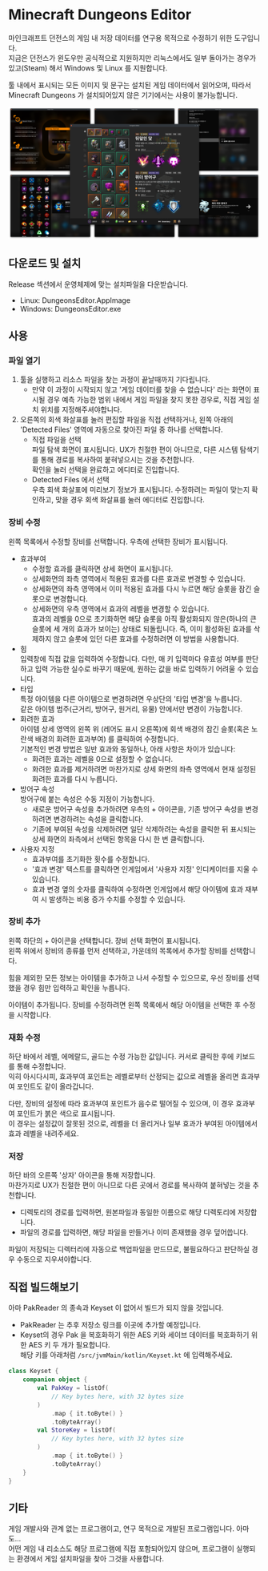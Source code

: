 # Minecraft Dungeons Editor

마인크래프트 던전스의 게임 내 저장 데이터를 연구용 목적으로 수정하기 위한 도구입니다.  
지금은 던전스가 윈도우만 공식적으로 지원하지만 리눅스에서도 일부 돌아가는 경우가 있고(Steam) 해서 Windows 및 Linux 를 지원합니다.

툴 내에서 표시되는 모든 이미지 및 문구는 설치된 게임 데이터에서 읽어오며, 따라서 Minecraft Dungeons 가 설치되어있지 않은 기기에서는 사용이 불가능합니다.   

![미리보기 이미지](./preview.png)

## 다운로드 및 설치
Release 섹션에서 운영체제에 맞는 설치파일을 다운받습니다.
- Linux: DungeonsEditor.AppImage
- Windows: DungeonsEditor.exe

## 사용
### 파일 열기
1. 툴을 실행하고 리소스 파일을 찾는 과정이 끝날때까지 기다립니다.
    - 만약 이 과정이 시작되지 않고 '게임 데이터를 찾을 수 없습니다' 라는 화면이 표시될 경우 예측 가능한 범위 내에서 게임 파일을 찾지 못한 경우로, 직접 게임 설치 위치를 지정해주셔야합니다.
2. 오른쪽의 회색 화살표를 눌러 편집할 파일을 직접 선택하거나, 왼쪽 아래의 'Detected Files' 영역에 자동으로 찾아진 파일 중 하나를 선택합니다.
    - 직접 파일을 선택  
      파일 탐색 화면이 표시됩니다. UX가 친절한 편이 아니므로, 다른 시스템 탐색기를 통해 경로를 복사하여 붙혀넣으시는 것을 추천합니다.  
      확인을 눌러 선택을 완료하고 에디터로 진입합니다.
    - Detected Files 에서 선택  
      우측 회색 화살표에 미리보기 정보가 표시됩니다. 수정하려는 파일이 맞는지 확인하고, 맞을 경우 회색 화살표를 눌러 에디터로 진입합니다.

### 장비 수정
왼쪽 목록에서 수정할 장비를 선택합니다. 우측에 선택한 장비가 표시됩니다.
- 효과부여
   - 수정할 효과를 클릭하면 상세 화면이 표시됩니다.
   - 상세화면의 좌측 영역에서 적용된 효과를 다른 효과로 변경할 수 있습니다.
   - 상세화면의 좌측 영역에서 이미 적용된 효과를 다시 누르면 해당 슬롯을 잠긴 슬롯으로 변경합니다.
   - 상세화면의 우측 영역에서 효과의 레벨을 변경할 수 있습니다.  
     효과의 레벨을 0으로 초기화하면 해당 슬롯을 아직 활성화되지 않은(하나의 큰 슬롯에 세 개의 효과가 보이는) 상태로 되돌립니다. 즉, 이미 활성화된 효과를 삭제하지 않고 슬롯에 있던 다른 효과를 수정하려면 이 방법을 사용합니다.
- 힘  
  입력창에 직접 값을 입력하여 수정합니다.
  다만, 매 키 입력마다 유효성 여부를 판단하고 입력 가능한 실수로 바꾸기 때문에, 원하는 값을 바로 입력하기 어려울 수 있습니다.
- 타입  
  특정 아이템을 다른 아이템으로 변경하려면 우상단의 '타입 변경'을 누릅니다.  
  같은 아이템 범주(근거리, 방어구, 원거리, 유물) 안에서만 변경이 가능합니다.
- 화려한 효과  
  아이템 상세 영역의 왼쪽 위 (레어도 표시 오른쪽)에 회색 배경의 잠긴 슬롯(혹은 노란색 배경의 화려한 효과부여) 를 클릭하여 수정합니다.  
  기본적인 변경 방법은 일반 효과와 동일하나, 아래 사항은 차이가 있습니다:
   - 화려한 효과는 레벨을 0으로 설정할 수 없습니다. 
   - 화려한 효과를 제거하려면 마찬가지로 상세 화면의 좌측 영역에서 현재 설정된 화려한 효과를 다시 누릅니다.
- 방어구 속성  
  방어구에 붙는 속성은 수동 지정이 가능합니다.
  - 새로운 방어구 속성을 추가하려면 우측의 + 아이콘을, 기존 방어구 속성을 변경하려면 변경하려는 속성을 클릭합니다.
  - 기존에 부여된 속성을 삭제하려면 일단 삭제하려는 속성을 클릭한 뒤 표시되는 상세 화면의 좌측에서 선택된 항목을 다시 한 번 클릭합니다. 
- 사용자 지정
  - 효과부여를 초기화한 횟수를 수정합니다.
  - '효과 변경' 텍스트를 클릭하면 인게임에서 '사용자 지정' 인디케이터를 지울 수 있습니다.
  - 효과 변경 옆의 숫자를 클릭하여 수정하면 인게임에서 해당 아이템에 효과 재부여 시 발생하는 비용 증가 수치를 수정할 수 있습니다.

### 장비 추가
왼쪽 하단의 + 아이콘을 선택합니다. 장비 선택 화면이 표시됩니다.  
왼쪽 위에서 장비의 종류를 먼저 선택하고, 가운데의 목록에서 추가할 장비를 선택합니다.  

힘을 제외한 모든 정보는 아이템을 추가하고 나서 수정할 수 있으므로, 우선 장비를 선택했을 경우 힘만 입력하고 확인을 누릅니다.  

아이템이 추가됩니다. 장비를 수정하려면 왼쪽 목록에서 해당 아이템을 선택한 후 수정을 시작합니다.

### 재화 수정
하단 바에서 레벨, 에메랄드, 골드는 수정 가능한 값입니다. 커서로 클릭한 후에 키보드를 통해 수정합니다.  
익히 아시다시피, 효과부여 포인트는 레벨로부터 산정되는 값으로 레벨을 올리면 효과부여 포인트도 같이 올라갑니다.  

다만, 장비의 설정에 따라 효과부여 포인트가 음수로 떨어질 수 있으며, 이 경우 효과부여 포인트가 붉은 색으로 표시됩니다.  
이 경우는 설정값이 잘못된 것으로, 레벨을 더 올리거나 일부 효과가 부여된 아이템에서 효과 레벨을 내려주세요.

### 저장
하단 바의 오른쪽 '상자' 아이콘을 통해 저장합니다.  
마찬가지로 UX가 친절한 편이 아니므로 다른 곳에서 경로를 복사하여 붙혀넣는 것을 추천합니다.  

- 디렉토리의 경로를 입력하면, 원본파일과 동일한 이름으로 해당 디렉토리에 저장합니다.
- 파일의 경로를 입력하면, 해당 파일을 만들거나 이미 존재했을 경우 덮어씁니다.

파일이 저장되는 디렉터리에 자동으로 백업파일을 만드므로, 불필요하다고 판단하실 경우 수동으로 지우셔야합니다.

## 직접 빌드해보기
아마 PakReader 의 종속과 Keyset 이 없어서 빌드가 되지 않을 것입니다.  
- PakReader 는 추후 저장소 링크를 이곳에 추가할 예정입니다.
- Keyset의 경우 Pak 을 복호화하기 위한 AES 키와 세이브 데이터를 복호화하기 위한 AES 키 두 개가 필요합니다.  
  해당 키를 아래처럼 `/src/jvmMain/kotlin/Keyset.kt` 에 입력해주세요.

```kotlin
class Keyset {
    companion object {
        val PakKey = listOf(
            // Key bytes here, with 32 bytes size
        )
            .map { it.toByte() }
            .toByteArray()
        val StoreKey = listOf(
            // Key bytes here, with 32 bytes size
        )
            .map { it.toByte() }
            .toByteArray()
    }
}
```

## 기타
게임 개발사와 관계 없는 프로그램이고, 연구 목적으로 개발된 프로그램입니다. 아마도...  
어떤 게임 내 리소스도 해당 프로그램에 직접 포함되어있지 않으며, 프로그램이 실행되는 환경에서 게임 설치파일을 찾아 그것을 사용합니다.   
